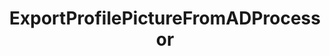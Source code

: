 ---
optionsClassName: ExportProfilePictureFromADProcessorOptions
optionsClassFullName: MigrationTools.Processors.ExportProfilePictureFromADProcessorOptions
configurationSamples:
- name: confinguration.json
  description: 
  code: >-
    {
      "MigrationTools": {
        "Processors": [
          {
            "ProcessorType": "ExportProfilePictureFromADProcessor",
            "Enabled": false,
            "Domain": null,
            "Username": null,
            "Password": null,
            "PictureEmpIDFormat": null,
            "Enrichers": null,
            "ProcessorEnrichers": null,
            "SourceName": null,
            "TargetName": null,
            "RefName": null
          }
        ]
      }
    }
  sampleFor: MigrationTools.Processors.ExportProfilePictureFromADProcessorOptions
- name: defaults
  description: 
  code: >-
    {
      "MigrationTools": {
        "ProcessorDefaults": {
          "ExportProfilePictureFromADProcessor": []
        }
      }
    }
  sampleFor: MigrationTools.Processors.ExportProfilePictureFromADProcessorOptions
- name: Classic
  description: 
  code: >-
    {
      "$type": "ExportProfilePictureFromADProcessorOptions",
      "Enabled": false,
      "Domain": null,
      "Username": null,
      "Password": null,
      "PictureEmpIDFormat": null,
      "Enrichers": null,
      "ProcessorEnrichers": null,
      "SourceName": null,
      "TargetName": null
    }
  sampleFor: MigrationTools.Processors.ExportProfilePictureFromADProcessorOptions
description: Downloads corporate images and updates TFS/Azure DevOps profiles
className: ExportProfilePictureFromADProcessor
typeName: Processors
architecture: 
options:
- parameterName: Domain
  type: String
  description: The source domain where the pictures should be exported.
  defaultValue: String.Empty
- parameterName: Enabled
  type: Boolean
  description: If set to `true` then the processor will run. Set to `false` and the processor will not run.
  defaultValue: missng XML code comments
- parameterName: Enrichers
  type: List
  description: A list of enrichers that can augment the proccessing of the data
  defaultValue: missng XML code comments
- parameterName: Password
  type: String
  description: The password of the user that is used to export the pictures.
  defaultValue: String.Empty
- parameterName: PictureEmpIDFormat
  type: String
  description: 'TODO: You wpuld need to customise this for your system. Clone repo and run in Debug'
  defaultValue: String.Empty
- parameterName: ProcessorEnrichers
  type: List
  description: List of Enrichers that can be used to add more features to this processor. Only works with Native Processors and not legacy Processors.
  defaultValue: missng XML code comments
- parameterName: RefName
  type: String
  description: '`Refname` will be used in the future to allow for using named Options without the need to copy all of the options.'
  defaultValue: missng XML code comments
- parameterName: SourceName
  type: String
  description: missng XML code comments
  defaultValue: missng XML code comments
- parameterName: TargetName
  type: String
  description: missng XML code comments
  defaultValue: missng XML code comments
- parameterName: Username
  type: String
  description: The user name of the user that is used to export the pictures.
  defaultValue: String.Empty
status: alpha
processingTarget: Profiles
classFile: /src/MigrationTools.Clients.AzureDevops.ObjectModel/Processors/ExportProfilePictureFromADProcessor.cs
optionsClassFile: /src/MigrationTools.Clients.AzureDevops.ObjectModel/Processors/ExportProfilePictureFromADProcessorOptions.cs

redirectFrom:
- /Reference/Processors/ExportProfilePictureFromADProcessorOptions/
layout: reference
toc: true
permalink: /Reference/Processors/ExportProfilePictureFromADProcessor/
title: ExportProfilePictureFromADProcessor
categories:
- Processors
- 
topics:
- topic: notes
  path: /Processors/ExportProfilePictureFromADProcessor-notes.md
  exists: false
  markdown: ''
- topic: introduction
  path: /Processors/ExportProfilePictureFromADProcessor-introduction.md
  exists: false
  markdown: ''

---